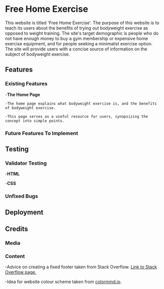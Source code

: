 # Free Home Exercise

This website is titled 'Free Home Exercise'. The purpose of this website is to teach its users about the benefits of trying out bodyweight exercise as opposed to weight training. The site's target demographic is people who do not have enough money to buy a gym membership or expensive home exercise equipment, and for people seeking a minimalist exercise option. The site will provide users with a concise source of information on the subject of bodyweight exercise.

## Features

### Existing Features

-__The Home Page__

    -The home page explains what bodyweight exercise is, and the benefits of bodyweight exercise.

    -This page serves as a useful resource for users, synopsizing the concept into simple points.  

### Future Features To Implement

## Testing

### Validator Testing

-__HTML__

-__CSS__

### Unfixed Bugs

## Deployment

## Credits

### Media

### Content

-Advice on creating a fixed footer taken from Stack Overflow. [Link to Stack Overflow page.](https://stackoverflow.com/questions/18915550/fix-footer-to-bottom-of-page#18915680)

-Idea for website colour scheme taken from [colormind.io](http://colormind.io/).
